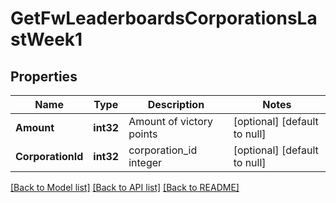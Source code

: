 # GetFwLeaderboardsCorporationsLastWeek1

## Properties
Name | Type | Description | Notes
------------ | ------------- | ------------- | -------------
**Amount** | **int32** | Amount of victory points | [optional] [default to null]
**CorporationId** | **int32** | corporation_id integer | [optional] [default to null]

[[Back to Model list]](../README.md#documentation-for-models) [[Back to API list]](../README.md#documentation-for-api-endpoints) [[Back to README]](../README.md)



